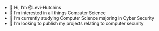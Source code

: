 - 👋 Hi, I’m @Levi-Hutchins
- 👀 I’m interested in all things Computer Science
- 🌱 I’m currently studying Computer Science majoring in Cyber Security
- 💞️ I’m looking to publish my projects relating to computer security 

<!---
Levi-Hutchins/Levi-Hutchins is a ✨ special ✨ repository because its `README.md` (this file) appears on your GitHub profile.
You can click the Preview link to take a look at your changes.
--->
